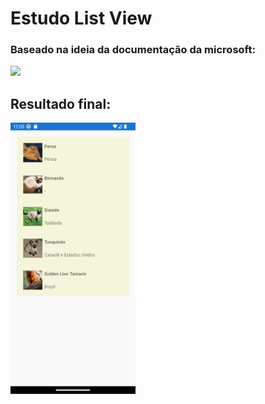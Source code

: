 # Estudo List View 

### Baseado na ideia da documentação da microsoft:

<img src="https://learn.microsoft.com/pt-br/samples/xamarin/xamarin-forms-samples/userinterface-collectionviewdemos/media/01all.png" width="300"/>

## Resultado final:

<img src="./Screenshot_1684541148.png" width="200"/>
